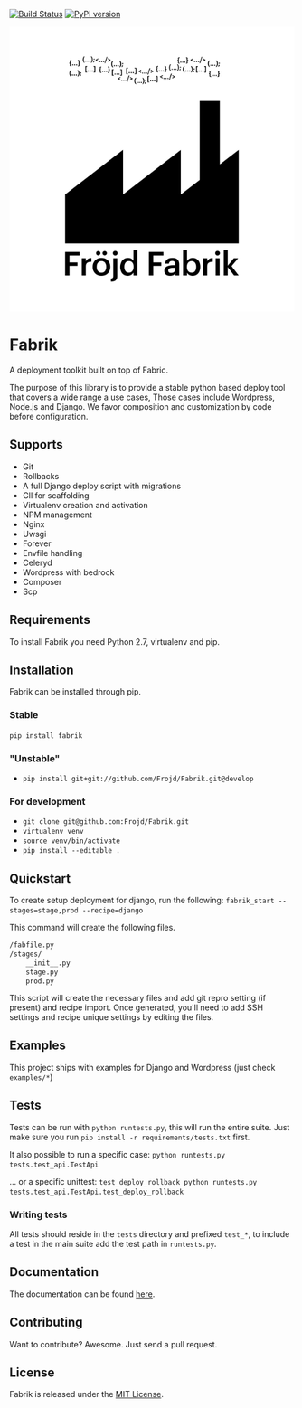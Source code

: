 [![Build Status](https://travis-ci.org/Frojd/Fabrik.svg?branch=master)](https://travis-ci.org/Frojd/Fabrik)
[![PyPI version](https://badge.fury.io/py/fabrik.svg)](http://badge.fury.io/py/fabrik)

![Fabrik](https://raw.githubusercontent.com/frojd/fabrik/develop/img/frojd-fabrik.png)

# Fabrik

A deployment toolkit built on top of Fabric.

The purpose of this library is to provide a stable python based deploy tool that covers a wide range a use cases,
Those cases include Wordpress, Node.js and Django. We favor composition and customization by code before configuration.

## Supports

- Git
- Rollbacks
- A full Django deploy script with migrations
- ClI for scaffolding
- Virtualenv creation and activation
- NPM management
- Nginx
- Uwsgi
- Forever
- Envfile handling
- Celeryd
- Wordpress with bedrock
- Composer
- Scp


## Requirements

To install Fabrik you need Python 2.7, virtualenv and pip.


## Installation

Fabrik can be installed through pip.

### Stable

`pip install fabrik`

### "Unstable"

- `pip install git+git://github.com/Frojd/Fabrik.git@develop`

### For development

- `git clone git@github.com:Frojd/Fabrik.git`
- `virtualenv venv`
- `source venv/bin/activate`
- `pip install --editable .`


## Quickstart

To create setup deployment for django, run the following:
`fabrik_start --stages=stage,prod --recipe=django`

This command will create the following files.

```
/fabfile.py
/stages/
    __init__.py
    stage.py
    prod.py
```

This script will create the necessary files and add git repro setting (if present) and recipe import. Once generated, you'll need to add SSH settings and recipe unique settings by editing the files.


## Examples

This project ships with examples for Django and Wordpress (just check `examples/*`)


## Tests

Tests can be run with `python runtests.py`, this will run the entire suite. Just make sure you run `pip install -r requirements/tests.txt` first.

It also possible to run a specific case:  `python runtests.py tests.test_api.TestApi`

... or a specific unittest:
`test_deploy_rollback python runtests.py tests.test_api.TestApi.test_deploy_rollback`

### Writing tests

All tests should reside in the `tests` directory and prefixed `test_*`, to include a test in the main suite add the test path in `runtests.py`.


## Documentation

The documentation can be found [here](documentation/README.md).


## Contributing

Want to contribute? Awesome. Just send a pull request.


## License

Fabrik is released under the [MIT License](http://www.opensource.org/licenses/MIT).
